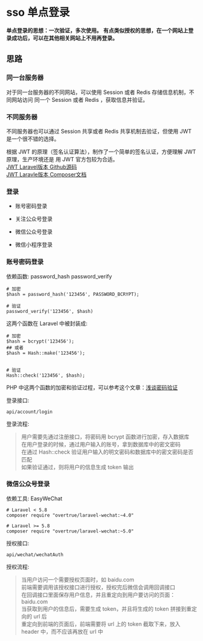 # sso 单点登录

**单点登录的思想：一次验证，多次使用。**
**有点类似授权的思想，在一个网站上登录成功后，可以在其他相关网站上不用再登录。**

## 思路

### 同一台服务器

对于同一台服务器的不同网站，可以使用 Session 或者 Redis 存储信息机制，不同网站访问
同一个 Session 或者 Redis ，获取信息并验证。

### 不同服务器

不同服务器也可以通过 Session 共享或者 Redis 共享机制去验证，但使用 JWT 是一个很不错的选择。


根据 JWT 的原理（签名认证算法），制作了一个简单的签名认证，方便理解 JWT 原理，生产环境还是
用 JWT 官方包较为合适。   
[JWT Laravel版本 Github源码](https://github.com/tymondesigns/jwt-auth)   
[JWT Laravle版本 Composer文档](https://packagist.org/packages/tymon/jwt-auth)  

### 登录

- 账号密码登录

- 关注公众号登录

- 微信公众号登录

- 微信小程序登录

### 账号密码登录

依赖函数: password_hash  password_verify
```
# 加密
$hash = password_hash('123456', PASSWORD_BCRYPT);

# 验证
password_verify('123456', $hash)
```
这两个函数在 Laravel 中被封装成: 
```
# 加密
$hash = bcrypt('123456');
## 或者
$hash = Hash::make('123456');


# 验证
Hash::check('123456', $hash);
``` 

PHP 中这两个函数的加密和验证过程，可以参考这个文章：[浅谈密码验证](https://github.com/mushanwb/casual_write/issues/19)

登录接口:
```
api/account/login
```
登录流程:
> 用户需要先通过注册接口，将密码用 bcrypt 函数进行加密，存入数据库   
> 在用户登录的时候，通过用户输入的账号，拿到数据库中的密文密码   
> 在通过 Hash::check 验证用户输入的明文密码和数据库中的密文密码是否匹配   
> 如果验证通过，则将用户的信息生成 token 输出

### 微信公众号登录

依赖工具: EasyWeChat
```
# Laravel < 5.8
composer require "overtrue/laravel-wechat:~4.0"

# Laravel >= 5.8
composer require "overtrue/laravel-wechat:~5.0"
```

授权接口:
```
api/wechat/wechatAuth
```
授权流程:
> 当用户访问一个需要授权页面时，如 baidu.com   
> 前端需要调用该授权接口进行授权，授权完后微信会调用回调接口   
> 在回调接口里面保存用户信息，并且重定向到用户要访问的页面：baidu.com   
> 当获取到用户的信息后，需要生成 token，并且将生成的 token 拼接到重定向的 url 后   
> 重定向到前端的页面后，前端需要将 url 上的 token 截取下来，放入 header 中，而不应该再放在 url 中 

